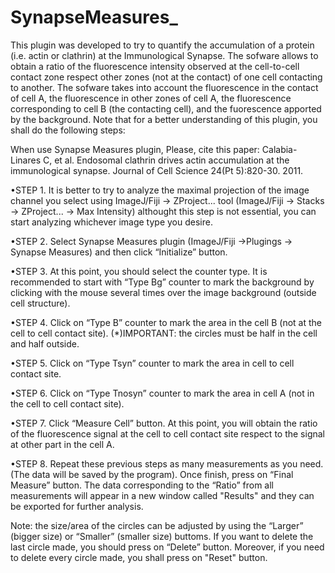 # SynapseMeasures_

This plugin was developed to try to quantify the accumulation of a protein (i.e. actin or clathrin) at the Immunological Synapse. The sofware allows to obtain a ratio of the fluorescence intensity observed at the cell-to-cell contact zone respect other zones (not at the contact) of one cell contacting to another. The sofware takes into account the fluorescence in the contact of cell A, the fluorescence in other zones of cell A, the fluorescence corresponding to cell B (the contacting cell), and the fuorescence apported by the background. Note that for a better understanding of this plugin, you shall do the following steps:

When use Synapse Measures plugin, Please, cite this paper: Calabia-Linares C, et al. Endosomal clathrin drives actin accumulation at the immunological synapse. Journal of Cell Science 24(Pt 5):820-30. 2011.

•STEP 1. It is better to try to analyze the maximal projection of the image channel you select using ImageJ/Fiji -> ZProject... tool (ImageJ/Fiji -> Stacks -> ZProject... -> Max Intensity) althought this step is not essential, you can start analyzing whichever image type you desire.

•STEP 2. Select Synapse Measures plugin (ImageJ/Fiji ->Plugings -> Synapse Measures) and then click “Initialize” button.

•STEP 3. At this point, you should select the counter type. It is recommended to start with “Type Bg” counter to mark the background by clicking with the mouse several times over the image background (outside cell structure).

•STEP 4. Click on “Type B” counter to mark the area in the cell B (not at the cell to cell contact site). (*)IMPORTANT: the circles must be half in the cell and half outside.

•STEP 5. Click on “Type Tsyn” counter to mark the area in cell to cell contact site.

•STEP 6. Click on “Type Tnosyn” counter to mark the area in cell A (not in the  cell to cell contact site).

•STEP 7. Click “Measure Cell” button. At this point, you will obtain the ratio of the fluorescence signal at the cell to cell contact site respect to the signal at other part in the cell A.

•STEP 8. Repeat these previous steps as many measurements as you need. (The data will be saved by the program). Once finish, press on “Final Measure” button. The data corresponding to the “Ratio” from all measurements will appear in a new window called "Results" and they can be exported for further analysis.

Note: the size/area of the circles can be adjusted by using the “Larger” (bigger size) or “Smaller” (smaller size) buttoms. If you want to delete the last circle made, you should press on “Delete” button. Moreover, if you need to delete every circle made, you shall press on "Reset" button.
